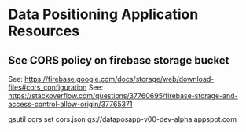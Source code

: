 # Data Positioning Application Resources

## See CORS policy on firebase storage bucket

See: https://firebase.google.com/docs/storage/web/download-files#cors_configuration
See: https://stackoverflow.com/questions/37760695/firebase-storage-and-access-control-allow-origin/37765371

gsutil cors set cors.json gs://dataposapp-v00-dev-alpha.appspot.com
